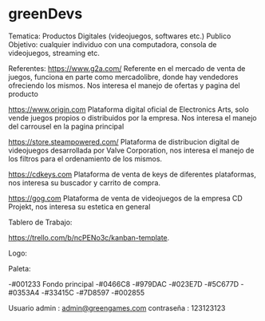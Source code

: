 # greenDevs

Tematica: Productos Digitales (videojuegos, softwares etc.)
Publico Objetivo: cualquier individuo con una computadora, consola de videojuegos, streaming etc.

Referentes:
https://www.g2a.com/
Referente en el mercado de venta de juegos, funciona en parte como mercadolibre, donde hay vendedores ofreciendo los mismos.
Nos interesa el manejo de ofertas y pagina del producto

https://www.origin.com
Plataforma digital oficial de Electronics Arts, solo vende juegos propios o distribuidos por la empresa.
Nos interesa el manejo del carrousel en la pagina principal

https://store.steampowered.com/
Plataforma de distribucion digital de videojuegos desarrollada por Valve Corporation, nos interesa el manejo de los filtros para el ordenamiento de los mismos.

 https://cdkeys.com
 Plataforma de venta de keys de diferentes plataformas, nos interesa su buscador y carrito de compra.

 https://gog.com
Plataforma de venta de videojuegos de la empresa CD Projekt, nos interesa su estetica en general

Tablero de Trabajo:

https://trello.com/b/ncPENo3c/kanban-template.

Logo:

Paleta:

-#001233 Fondo principal
-#0466C8
-#979DAC
-#023E7D
-#5C677D
-#0353A4
-#33415C
-#7D8597
-#002855

Usuario admin : admin@greengames.com
contraseña :  123123123

